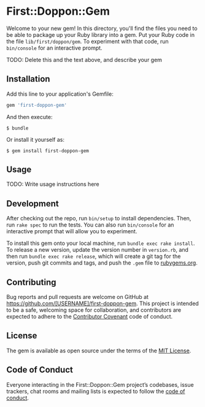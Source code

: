 # First::Doppon::Gem

Welcome to your new gem! In this directory, you'll find the files you need to be able to package up your Ruby library into a gem. Put your Ruby code in the file `lib/first/doppon/gem`. To experiment with that code, run `bin/console` for an interactive prompt.

TODO: Delete this and the text above, and describe your gem

## Installation

Add this line to your application's Gemfile:

```ruby
gem 'first-doppon-gem'
```

And then execute:

    $ bundle

Or install it yourself as:

    $ gem install first-doppon-gem

## Usage

TODO: Write usage instructions here

## Development

After checking out the repo, run `bin/setup` to install dependencies. Then, run `rake spec` to run the tests. You can also run `bin/console` for an interactive prompt that will allow you to experiment.

To install this gem onto your local machine, run `bundle exec rake install`. To release a new version, update the version number in `version.rb`, and then run `bundle exec rake release`, which will create a git tag for the version, push git commits and tags, and push the `.gem` file to [rubygems.org](https://rubygems.org).

## Contributing

Bug reports and pull requests are welcome on GitHub at https://github.com/[USERNAME]/first-doppon-gem. This project is intended to be a safe, welcoming space for collaboration, and contributors are expected to adhere to the [Contributor Covenant](http://contributor-covenant.org) code of conduct.

## License

The gem is available as open source under the terms of the [MIT License](https://opensource.org/licenses/MIT).

## Code of Conduct

Everyone interacting in the First::Doppon::Gem project’s codebases, issue trackers, chat rooms and mailing lists is expected to follow the [code of conduct](https://github.com/[USERNAME]/first-doppon-gem/blob/master/CODE_OF_CONDUCT.md).
